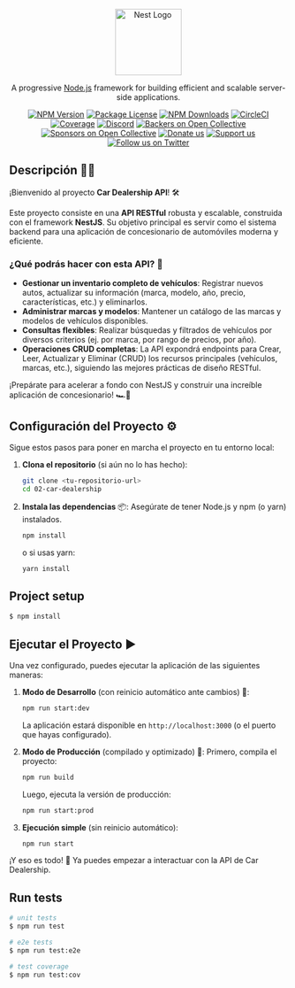 <p align="center">
  <a href="http://nestjs.com/" target="blank"><img src="https://nestjs.com/img/logo-small.svg" width="120" alt="Nest Logo" /></a>
</p>

[circleci-image]: https://img.shields.io/circleci/build/github/nestjs/nest/master?token=abc123def456
[circleci-url]: https://circleci.com/gh/nestjs/nest

  <p align="center">A progressive <a href="http://nodejs.org" target="_blank">Node.js</a> framework for building efficient and scalable server-side applications.</p>
    <p align="center">
<a href="https://www.npmjs.com/~nestjscore" target="_blank"><img src="https://img.shields.io/npm/v/@nestjs/core.svg" alt="NPM Version" /></a>
<a href="https://www.npmjs.com/~nestjscore" target="_blank"><img src="https://img.shields.io/npm/l/@nestjs/core.svg" alt="Package License" /></a>
<a href="https://www.npmjs.com/~nestjscore" target="_blank"><img src="https://img.shields.io/npm/dm/@nestjs/common.svg" alt="NPM Downloads" /></a>
<a href="https://circleci.com/gh/nestjs/nest" target="_blank"><img src="https://img.shields.io/circleci/build/github/nestjs/nest/master" alt="CircleCI" /></a>
<a href="https://coveralls.io/github/nestjs/nest?branch=master" target="_blank"><img src="https://coveralls.io/repos/github/nestjs/nest/badge.svg?branch=master#9" alt="Coverage" /></a>
<a href="https://discord.gg/G7Qnnhy" target="_blank"><img src="https://img.shields.io/badge/discord-online-brightgreen.svg" alt="Discord"/></a>
<a href="https://opencollective.com/nest#backer" target="_blank"><img src="https://opencollective.com/nest/backers/badge.svg" alt="Backers on Open Collective" /></a>
<a href="https://opencollective.com/nest#sponsor" target="_blank"><img src="https://opencollective.com/nest/sponsors/badge.svg" alt="Sponsors on Open Collective" /></a>
  <a href="https://paypal.me/kamilmysliwiec" target="_blank"><img src="https://img.shields.io/badge/Donate-PayPal-ff3f59.svg" alt="Donate us"/></a>
    <a href="https://opencollective.com/nest#sponsor"  target="_blank"><img src="https://img.shields.io/badge/Support%20us-Open%20Collective-41B883.svg" alt="Support us"></a>
  <a href="https://twitter.com/nestframework" target="_blank"><img src="https://img.shields.io/twitter/follow/nestframework.svg?style=social&label=Follow" alt="Follow us on Twitter"></a>
</p>
  <!--[![Backers on Open Collective](https://opencollective.com/nest/backers/badge.svg)](https://opencollective.com/nest#backer)
  [![Sponsors on Open Collective](https://opencollective.com/nest/sponsors/badge.svg)](https://opencollective.com/nest#sponsor)-->

## Descripción 🚗💨

¡Bienvenido al proyecto **Car Dealership API**! 🛠️

Este proyecto consiste en una **API RESTful** robusta y escalable, construida con el framework **NestJS**. Su objetivo principal es servir como el sistema backend para una aplicación de concesionario de automóviles moderna y eficiente.

### ¿Qué podrás hacer con esta API? 🚦

*   **Gestionar un inventario completo de vehículos**: Registrar nuevos autos, actualizar su información (marca, modelo, año, precio, características, etc.) y eliminarlos.
*   **Administrar marcas y modelos**: Mantener un catálogo de las marcas y modelos de vehículos disponibles.
*   **Consultas flexibles**: Realizar búsquedas y filtrados de vehículos por diversos criterios (ej. por marca, por rango de precios, por año).
*   **Operaciones CRUD completas**: La API expondrá endpoints para Crear, Leer, Actualizar y Eliminar (CRUD) los recursos principales (vehículos, marcas, etc.), siguiendo las mejores prácticas de diseño RESTful.

¡Prepárate para acelerar a fondo con NestJS y construir una increíble aplicación de concesionario! 🏎️💨

## Configuración del Proyecto ⚙️

Sigue estos pasos para poner en marcha el proyecto en tu entorno local:

1.  **Clona el repositorio** (si aún no lo has hecho):
    ```bash
    git clone <tu-repositorio-url>
    cd 02-car-dealership
    ```
2.  **Instala las dependencias** 📦:
    Asegúrate de tener Node.js y npm (o yarn) instalados.
    ```bash
    npm install
    ```
    o si usas yarn:
    ```bash
    yarn install
    ```

## Project setup

```bash
$ npm install
```

## Ejecutar el Proyecto ▶️

Una vez configurado, puedes ejecutar la aplicación de las siguientes maneras:

1.  **Modo de Desarrollo** (con reinicio automático ante cambios) 🔄:
    ```bash
    npm run start:dev
    ```
    La aplicación estará disponible en `http://localhost:3000` (o el puerto que hayas configurado).

2.  **Modo de Producción** (compilado y optimizado) 🚀:
    Primero, compila el proyecto:
    ```bash
    npm run build
    ```
    Luego, ejecuta la versión de producción:
    ```bash
    npm run start:prod
    ```

3.  **Ejecución simple** (sin reinicio automático):
    ```bash
    npm run start
    ```

¡Y eso es todo! 🎉 Ya puedes empezar a interactuar con la API de Car Dealership.

## Run tests

```bash
# unit tests
$ npm run test

# e2e tests
$ npm run test:e2e

# test coverage
$ npm run test:cov
```




